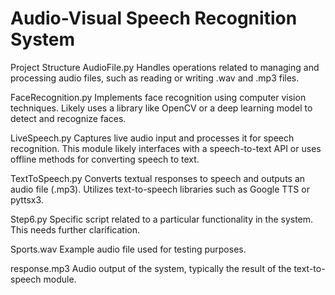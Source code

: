 # Audio-Visual Speech Recognition System
Project Structure
AudioFile.py
Handles operations related to managing and processing audio files, such as reading or writing .wav and .mp3 files.

FaceRecognition.py
Implements face recognition using computer vision techniques. Likely uses a library like OpenCV or a deep learning model to detect and recognize faces.

LiveSpeech.py
Captures live audio input and processes it for speech recognition. This module likely interfaces with a speech-to-text API or uses offline methods for converting speech to text.

TextToSpeech.py
Converts textual responses to speech and outputs an audio file (.mp3). Utilizes text-to-speech libraries such as Google TTS or pyttsx3.

Step6.py
Specific script related to a particular functionality in the system. This needs further clarification.

Sports.wav
Example audio file used for testing purposes.

response.mp3
Audio output of the system, typically the result of the text-to-speech module.
